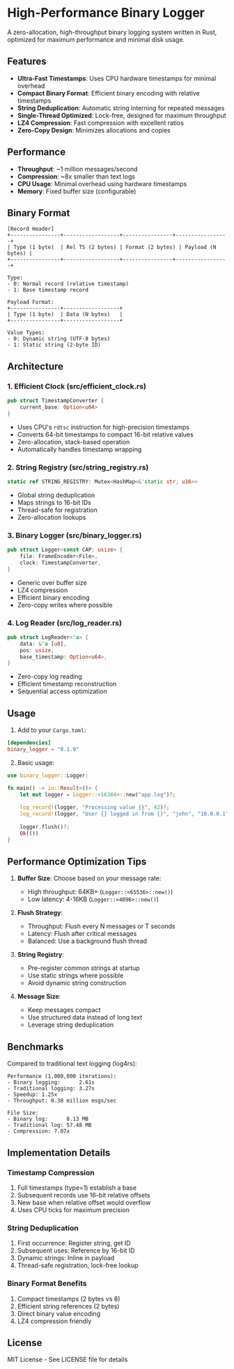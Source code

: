 # High-Performance Binary Logger

A zero-allocation, high-throughput binary logging system written in Rust, optimized for maximum performance and minimal disk usage.

## Features

- **Ultra-Fast Timestamps**: Uses CPU hardware timestamps  for minimal overhead
- **Compact Binary Format**: Efficient binary encoding with relative timestamps
- **String Deduplication**: Automatic string interning for repeated messages
- **Single-Thread Optimized**: Lock-free, designed for maximum throughput
- **LZ4 Compression**: Fast compression with excellent ratios
- **Zero-Copy Design**: Minimizes allocations and copies

## Performance

- **Throughput**: ~1 million messages/second
- **Compression**: ~8x smaller than text logs
- **CPU Usage**: Minimal overhead using hardware timestamps
- **Memory**: Fixed buffer size (configurable)

## Binary Format

```
[Record Header]
+----------------+------------------+----------------+-----------------+
| Type (1 byte)  | Rel TS (2 bytes) | Format (2 bytes) | Payload (N bytes) |
+----------------+------------------+----------------+-----------------+

Type:
- 0: Normal record (relative timestamp)
- 1: Base timestamp record

Payload Format:
+----------------+------------------+
| Type (1 byte)  | Data (N bytes)   |
+----------------+------------------+

Value Types:
- 0: Dynamic string (UTF-8 bytes)
- 1: Static string (2-byte ID)
```

## Architecture

### 1. Efficient Clock (src/efficient_clock.rs)
```rust
pub struct TimestampConverter {
    current_base: Option<u64>
}
```
- Uses CPU's `rdtsc` instruction for high-precision timestamps
- Converts 64-bit timestamps to compact 16-bit relative values
- Zero-allocation, stack-based operation
- Automatically handles timestamp wrapping

### 2. String Registry (src/string_registry.rs)
```rust
static ref STRING_REGISTRY: Mutex<HashMap<&'static str, u16>>
```
- Global string deduplication
- Maps strings to 16-bit IDs
- Thread-safe for registration
- Zero-allocation lookups

### 3. Binary Logger (src/binary_logger.rs)
```rust
pub struct Logger<const CAP: usize> {
    file: FrameEncoder<File>,
    clock: TimestampConverter,
}
```
- Generic over buffer size
- LZ4 compression
- Efficient binary encoding
- Zero-copy writes where possible

### 4. Log Reader (src/log_reader.rs)
```rust
pub struct LogReader<'a> {
    data: &'a [u8],
    pos: usize,
    base_timestamp: Option<u64>,
}
```
- Zero-copy log reading
- Efficient timestamp reconstruction
- Sequential access optimization

## Usage

1. Add to your `Cargo.toml`:
```toml
[dependencies]
binary_logger = "0.1.0"
```

2. Basic usage:
```rust
use binary_logger::Logger;

fn main() -> io::Result<()> {
    let mut logger = Logger::<16384>::new("app.log")?;
    
    log_record!(logger, "Processing value {}", 42)?;
    log_record!(logger, "User {} logged in from {}", "john", "10.0.0.1")?;
    
    logger.flush()?;
    Ok(())
}
```

## Performance Optimization Tips

1. **Buffer Size**: Choose based on your message rate:
   - High throughput: 64KB+ (`Logger::<65536>::new()`)
   - Low latency: 4-16KB (`Logger::<4096>::new()`)

2. **Flush Strategy**:
   - Throughput: Flush every N messages or T seconds
   - Latency: Flush after critical messages
   - Balanced: Use a background flush thread

3. **String Registry**:
   - Pre-register common strings at startup
   - Use static strings where possible
   - Avoid dynamic string construction

4. **Message Size**:
   - Keep messages compact
   - Use structured data instead of long text
   - Leverage string deduplication

## Benchmarks

Compared to traditional text logging (log4rs):

```
Performance (1,000,000 iterations):
- Binary logging:      2.61s
- Traditional logging: 3.27s
- Speedup: 1.25x
- Throughput: 0.38 million msgs/sec

File Size:
- Binary log:      8.13 MB
- Traditional log: 57.48 MB
- Compression: 7.07x
```

## Implementation Details

### Timestamp Compression
1. Full timestamps (type=1) establish a base
2. Subsequent records use 16-bit relative offsets
3. New base when relative offset would overflow
4. Uses CPU ticks for maximum precision

### String Deduplication
1. First occurrence: Register string, get ID
2. Subsequent uses: Reference by 16-bit ID
3. Dynamic strings: Inline in payload
4. Thread-safe registration, lock-free lookup

### Binary Format Benefits
1. Compact timestamps (2 bytes vs 8)
2. Efficient string references (2 bytes)
3. Direct binary value encoding
4. LZ4 compression friendly

## License

MIT License - See LICENSE file for details 